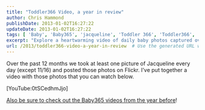 ```yaml
---
title: "Toddler366 Video, a year in review"
author: Chris Hammond
publishDate: 2013-01-02T16:27:22
updateDate: 2013-01-02T16:27:22
tags: [ 'Baby', 'Baby365', 'jacqueline', 'Toddler 366', 'Toddler366', 'Video' ]
excerpt: "Explore a heartwarming video of daily baby photos captured over a year. Don't miss the journey of Baby365 captured in 2011."
url: /2013/toddler366-video-a-year-in-review  # Use the generated URL with year
---
```

<p>Over the past 12 months we took at least one picture of Jacqueline every day (except 11/16) and posted those photos on Flickr. I’ve put together a video with those photos that you can watch below.</p>  <p>[YouTube:0tSCedhmJjo]</p>  <p><a href="https://www.chrishammond.com/blog/itemid/2309/baby365-year-of-baby-photos-2011" target="_blank">Also be sure to check out the Baby365 videos from the year before</a>!</p>

